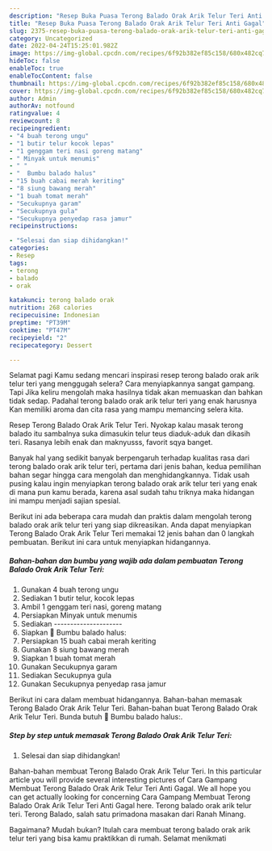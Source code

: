```yaml
---
description: "Resep Buka Puasa Terong Balado Orak Arik Telur Teri Anti Gagal"
title: "Resep Buka Puasa Terong Balado Orak Arik Telur Teri Anti Gagal"
slug: 2375-resep-buka-puasa-terong-balado-orak-arik-telur-teri-anti-gagal
category: Uncategorized
date: 2022-04-24T15:25:01.982Z
image: https://img-global.cpcdn.com/recipes/6f92b382ef85c158/680x482cq70/terong-balado-orak-arik-telur-teri-foto-resep-utama.jpg
hideToc: false
enableToc: true
enableTocContent: false
thumbnail: https://img-global.cpcdn.com/recipes/6f92b382ef85c158/680x482cq70/terong-balado-orak-arik-telur-teri-foto-resep-utama.jpg
cover: https://img-global.cpcdn.com/recipes/6f92b382ef85c158/680x482cq70/terong-balado-orak-arik-telur-teri-foto-resep-utama.jpg
author: Admin
authorAv: notfound
ratingvalue: 4
reviewcount: 8
recipeingredient:
- "4 buah terong ungu"
- "1 butir telur kocok lepas"
- "1 genggam teri nasi goreng matang"
- " Minyak untuk menumis"
- " "
- "  Bumbu balado halus"
- "15 buah cabai merah keriting"
- "8 siung bawang merah"
- "1 buah tomat merah"
- "Secukupnya garam"
- "Secukupnya gula"
- "Secukupnya penyedap rasa jamur"
recipeinstructions:

- "Selesai dan siap dihidangkan!"
categories:
- Resep
tags:
- terong
- balado
- orak

katakunci: terong balado orak 
nutrition: 268 calories
recipecuisine: Indonesian
preptime: "PT39M"
cooktime: "PT47M"
recipeyield: "2"
recipecategory: Dessert

---
```



Selamat pagi Kamu sedang mencari inspirasi resep terong balado orak arik telur teri yang menggugah selera? Cara menyiapkannya sangat gampang. Tapi Jika keliru mengolah maka hasilnya tidak akan memuaskan dan bahkan tidak sedap. Padahal terong balado orak arik telur teri yang enak harusnya Kan memiliki aroma dan cita rasa yang mampu memancing selera kita.


Resep Terong Balado Orak Arik Telur Teri. Nyokap kalau masak terong balado itu sambalnya suka dimasukin telur teus diaduk-aduk dan dikasih teri. Rasanya lebih enak dan maknyusss, favorit sqya banget.

Banyak hal yang sedikit banyak berpengaruh terhadap kualitas rasa dari terong balado orak arik telur teri, pertama dari jenis bahan, kedua pemilihan bahan segar hingga cara mengolah dan menghidangkannya. Tidak usah pusing kalau ingin menyiapkan terong balado orak arik telur teri yang enak di mana pun kamu berada, karena asal sudah tahu triknya maka hidangan ini mampu menjadi sajian spesial.


Berikut ini ada beberapa cara mudah dan praktis dalam mengolah terong balado orak arik telur teri yang siap dikreasikan. Anda dapat menyiapkan Terong Balado Orak Arik Telur Teri memakai 12 jenis bahan dan 0 langkah pembuatan. Berikut ini cara untuk menyiapkan hidangannya.

<!--inarticleads1-->

##### Bahan-bahan dan bumbu yang wajib ada dalam pembuatan Terong Balado Orak Arik Telur Teri:

1. Gunakan 4 buah terong ungu
1. Sediakan 1 butir telur, kocok lepas
1. Ambil 1 genggam teri nasi, goreng matang
1. Persiapkan  Minyak untuk menumis
1. Sediakan  ---------------------
1. Siapkan  🌻 Bumbu balado halus:
1. Persiapkan 15 buah cabai merah keriting
1. Gunakan 8 siung bawang merah
1. Siapkan 1 buah tomat merah
1. Gunakan Secukupnya garam
1. Sediakan Secukupnya gula
1. Gunakan Secukupnya penyedap rasa jamur


Berikut ini cara dalam membuat hidangannya. Bahan-bahan memasak Terong Balado Orak Arik Telur Teri. Bahan-bahan buat Terong Balado Orak Arik Telur Teri. Bunda butuh 🌻 Bumbu balado halus:. 

<!--inarticleads2-->

##### Step by step untuk memasak Terong Balado Orak Arik Telur Teri:


1. Selesai dan siap dihidangkan!

Bahan-bahan membuat Terong Balado Orak Arik Telur Teri. In this particular article you will provide several interesting pictures of Cara Gampang Membuat Terong Balado Orak Arik Telur Teri Anti Gagal. We all hope you can get actually looking for concerning Cara Gampang Membuat Terong Balado Orak Arik Telur Teri Anti Gagal here. Terong balado orak arik telur teri. Terong Balado, salah satu primadona masakan dari Ranah Minang. 

Bagaimana? Mudah bukan? Itulah cara membuat terong balado orak arik telur teri yang bisa kamu praktikkan di rumah. Selamat menikmati
